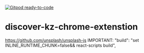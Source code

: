 [![Gitpod ready-to-code](https://img.shields.io/badge/Gitpod-ready--to--code-blue?logo=gitpod)](https://gitpod.io/#https://github.com/ildanaruzybayeva/discover-kz-chrome-extenstion)

# discover-kz-chrome-extenstion

https://github.com/unsplash/unsplash-js
IMPORTANT: "build": "set INLINE_RUNTIME_CHUNK=false&& react-scripts build",
